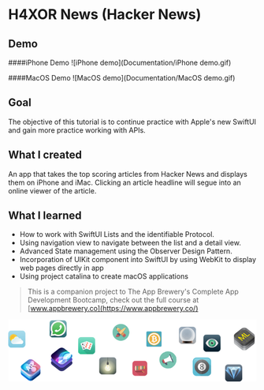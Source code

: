 # H4XOR News (Hacker News)

## Demo
####iPhone Demo
![iPhone demo](Documentation/iPhone demo.gif)

####MacOS Demo
![MacOS demo](Documentation/MacOS demo.gif)

## Goal

The objective of this tutorial is to continue practice with Apple's new SwiftUI and gain more practice working with APIs.

## What I created

An app that takes the top scoring articles from Hacker News and displays them on iPhone and iMac. Clicking an article headline will segue into an online viewer of the article.

## What I learned

* How to work with SwiftUI Lists and the identifiable Protocol.
* Using navigation view to navigate between the list and a detail view.
* Advanced State management using the Observer Design Pattern.
* Incorporation of UIKit component into SwiftUI by using WebKit to display web pages directly in app
* Using project catalina to create macOS applications

>This is a companion project to The App Brewery's Complete App Development Bootcamp, check out the full course at [www.appbrewery.co](https://www.appbrewery.co/)

![End Banner](Documentation/readme-end-banner.png)

